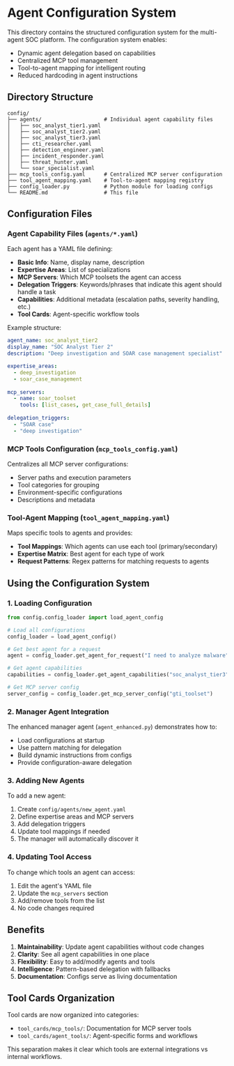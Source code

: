 # Agent Configuration System

This directory contains the structured configuration system for the multi-agent SOC platform. The configuration system enables:

- Dynamic agent delegation based on capabilities
- Centralized MCP tool management
- Tool-to-agent mapping for intelligent routing
- Reduced hardcoding in agent instructions

## Directory Structure

```
config/
├── agents/                    # Individual agent capability files
│   ├── soc_analyst_tier1.yaml
│   ├── soc_analyst_tier2.yaml
│   ├── soc_analyst_tier3.yaml
│   ├── cti_researcher.yaml
│   ├── detection_engineer.yaml
│   ├── incident_responder.yaml
│   ├── threat_hunter.yaml
│   └── soar_specialist.yaml
├── mcp_tools_config.yaml      # Centralized MCP server configuration
├── tool_agent_mapping.yaml    # Tool-to-agent mapping registry
├── config_loader.py           # Python module for loading configs
└── README.md                  # This file
```

## Configuration Files

### Agent Capability Files (`agents/*.yaml`)

Each agent has a YAML file defining:

- **Basic Info**: Name, display name, description
- **Expertise Areas**: List of specializations
- **MCP Servers**: Which MCP toolsets the agent can access
- **Delegation Triggers**: Keywords/phrases that indicate this agent should handle a task
- **Capabilities**: Additional metadata (escalation paths, severity handling, etc.)
- **Tool Cards**: Agent-specific workflow tools

Example structure:
```yaml
agent_name: soc_analyst_tier2
display_name: "SOC Analyst Tier 2"
description: "Deep investigation and SOAR case management specialist"

expertise_areas:
  - deep_investigation
  - soar_case_management
  
mcp_servers:
  - name: soar_toolset
    tools: [list_cases, get_case_full_details]
    
delegation_triggers:
  - "SOAR case"
  - "deep investigation"
```

### MCP Tools Configuration (`mcp_tools_config.yaml`)

Centralizes all MCP server configurations:

- Server paths and execution parameters
- Tool categories for grouping
- Environment-specific configurations
- Descriptions and metadata

### Tool-Agent Mapping (`tool_agent_mapping.yaml`)

Maps specific tools to agents and provides:

- **Tool Mappings**: Which agents can use each tool (primary/secondary)
- **Expertise Matrix**: Best agent for each type of work
- **Request Patterns**: Regex patterns for matching requests to agents

## Using the Configuration System

### 1. Loading Configuration

```python
from config.config_loader import load_agent_config

# Load all configurations
config_loader = load_agent_config()

# Get best agent for a request
agent = config_loader.get_agent_for_request("I need to analyze malware")

# Get agent capabilities
capabilities = config_loader.get_agent_capabilities("soc_analyst_tier3")

# Get MCP server config
server_config = config_loader.get_mcp_server_config("gti_toolset")
```

### 2. Manager Agent Integration

The enhanced manager agent (`agent_enhanced.py`) demonstrates how to:

- Load configurations at startup
- Use pattern matching for delegation
- Build dynamic instructions from configs
- Provide configuration-aware delegation

### 3. Adding New Agents

To add a new agent:

1. Create `config/agents/new_agent.yaml`
2. Define expertise areas and MCP servers
3. Add delegation triggers
4. Update tool mappings if needed
5. The manager will automatically discover it

### 4. Updating Tool Access

To change which tools an agent can access:

1. Edit the agent's YAML file
2. Update the `mcp_servers` section
3. Add/remove tools from the list
4. No code changes required

## Benefits

1. **Maintainability**: Update agent capabilities without code changes
2. **Clarity**: See all agent capabilities in one place
3. **Flexibility**: Easy to add/modify agents and tools
4. **Intelligence**: Pattern-based delegation with fallbacks
5. **Documentation**: Configs serve as living documentation

## Tool Cards Organization

Tool cards are now organized into categories:

- `tool_cards/mcp_tools/`: Documentation for MCP server tools
- `tool_cards/agent_tools/`: Agent-specific forms and workflows

This separation makes it clear which tools are external integrations vs internal workflows.